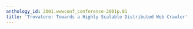 ```yaml
---
anthology_id: 2001.wwwconf_conference-2001p.81
title: 'Trovatore: Towards a Highly Scalable Distributed Web Crawler'
---
```

